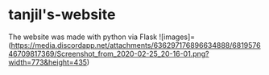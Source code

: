 # tanjil's-website
The website was made with python via Flask
![images]=(https://media.discordapp.net/attachments/636297176896634888/681957646709817369/Screenshot_from_2020-02-25_20-16-01.png?width=773&height=435)
